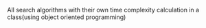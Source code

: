 All search algorithms with their own time complexity calculation in a class(using object oriented programming)
